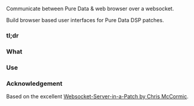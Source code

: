 Communicate between Pure Data & web browser over a websocket.

Build browser based user interfaces for Pure Data DSP patches.

### tl;dr

### What

### Use

### Acknowledgement

Based on the excellent [Websocket-Server-in-a-Patch by Chris McCormic](https://github.com/chr15m/pd-ws).
